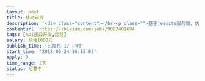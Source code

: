 ```yaml
---                
layout: post       
title: 移动审批           
description: '<div class="content"></br><p class="">基于jeesite服务端，仿照实现钉钉上面的审批功能，服务器端的审批是基于acitivi，提供给移动端接口，服务端框架已经有，只需要增加部分审批功能即可。需要熟悉jeesite，熟悉Java，对接口安全比较了解</p></br></div>'     
contenturl: https://shixian.com/jobs/9082401694      
tags: [Api接口开发,远程]            
salary: 预估1000元          
publish_time: '已发布 17 小时'         
start_time: '2018-06-24 16:15:02'           
apply: 0                   
time_range: 2天              
status: 招募中                  
---                 
```

